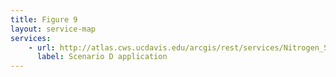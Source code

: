 ```yaml
---
title: Figure 9
layout: service-map
services: 
    - url: http://atlas.cws.ucdavis.edu/arcgis/rest/services/Nitrogen_Sources_and_Loading_to_Groundwater_TR2/Fig09_ScenarioD_fertilizer_N_application/MapServer
      label: Scenario D application
---
```

